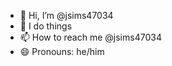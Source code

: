 - 👋 Hi, I’m @jsims47034
- 🌱 I do things 
- 📫 How to reach me @jsims47034
- 😄 Pronouns: he/him

<!---
jsims47034/jsims47034 is a ✨ special ✨ repository because its `README.md` (this file) appears on your GitHub profile.
You can click the Preview link to take a look at your changes.
--->
